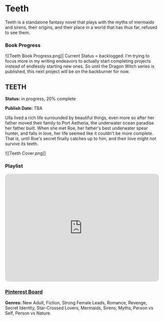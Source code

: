 # Teeth

Teeth is a standalone fantasy novel that plays with the myths of mermaids and sirens, their origins, and their place in a world that has thus far, refused to see them.

### Book Progress

![[Teeth Book Progress.png]]
Current Status = backlogged. I'm trying to focus more in my writing endeavors to actually start completing projects instead of endlessly starting new ones. So until the Dragon Witch series is published, this next project will be on the backburner for now.
## TEETH
**Status:** in progress, 20% complete

**Publish Date:** TBA

Ulla lived a rich life surrounded by beautiful things, even more so after her father moved their family to Port Aetheria, the underwater ocean paradise her father built. When she met Roe, her father's best underwater spear hunter, and falls in love, her life seemed like it couldn't be more complete. That is, until Roe's secret finally catches up to him, and their love might not survive its teeth.

![[Teeth Cover.png]]

### Playlist

<iframe style="border-radius:12px" src="https://open.spotify.com/embed/playlist/2AMoa892E3Ia9rMFLpCL9U?utm_source=generator&theme=0" width="100%" height="352" frameBorder="0" allowfullscreen="" allow="autoplay; clipboard-write; encrypted-media; fullscreen; picture-in-picture" loading="lazy"></iframe>

### [Pinterest Board](https://www.pinterest.com/bykimberseverance/teeth-book-board/)

**Genres:** New Adult, Fiction, Strong Female Leads, Romance, Revenge, Secret Identity, Star-Crossed Lovers, Mermaids, Sirens, Myths, Person vs Self, Person vs Nature.